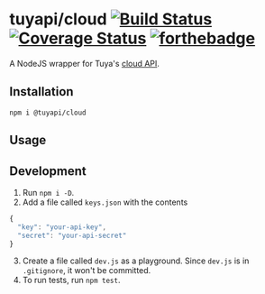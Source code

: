 tuyapi/cloud [![Build Status](https://travis-ci.org/TuyaAPI/cloud.svg?branch=master)](https://travis-ci.org/TuyaAPI/cloud) [![Coverage Status](https://coveralls.io/repos/github/TuyaAPI/cloud/badge.svg?branch=master)](https://coveralls.io/github/TuyaAPI/cloud?branch=master) [![forthebadge](https://forthebadge.com/images/badges/made-with-javascript.svg)](https://forthebadge.com)
==============

A NodeJS wrapper for Tuya's [cloud API](https://docs.tuya.com/en/cloudapi/cloudAPI/index.html).

## Installation
`npm i @tuyapi/cloud`

## Usage


## Development
1. Run `npm i -D`.
2. Add a file called `keys.json` with the contents
```javascript
{
  "key": "your-api-key",
  "secret": "your-api-secret"
}
```
3. Create a file called `dev.js` as a playground. Since `dev.js` is in `.gitignore`, it won't be committed.
4. To run tests, run `npm test`.
